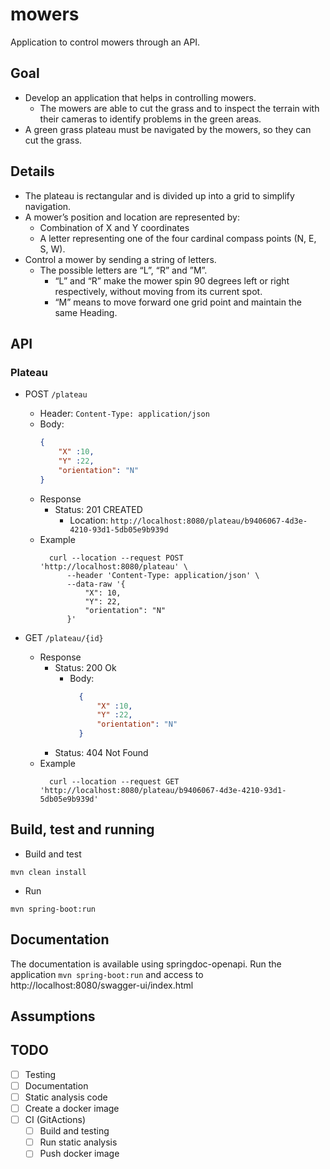 # mowers

Application to control mowers through an API.

## Goal

- Develop an application that helps in controlling mowers.
    - The mowers are able to cut the grass and to inspect the terrain with their cameras to identify problems in the
      green areas.
- A green grass plateau must be navigated by the mowers, so they can cut the grass.

## Details

- The plateau is rectangular and is divided up into a grid to simplify navigation.
- A mower’s position and location are represented by:
    - Combination of X and Y coordinates
    - A letter representing one of the four cardinal compass points (N, E, S, W).
- Control a mower by sending a string of letters.
    - The possible letters are “L”, “R” and ”M”.
        - “L” and “R” make the mower spin 90 degrees left or right respectively, without moving from its current spot.
        - “M” means to move forward one grid point and maintain the same Heading.

## API

### Plateau

- POST `/plateau`
    - Header: `Content-Type: application/json`
    - Body:
      ```json
      { 
          "X" :10,
          "Y" :22,
          "orientation": "N"
      }
       ```
    - Response
        - Status: 201 CREATED
            - Location: `http://localhost:8080/plateau/b9406067-4d3e-4210-93d1-5db05e9b939d`
    - Example
      ```
        curl --location --request POST 'http://localhost:8080/plateau' \
            --header 'Content-Type: application/json' \
            --data-raw '{
                "X": 10,
                "Y": 22,
                "orientation": "N"
            }'
      ```

- GET `/plateau/{id}`
    - Response
        - Status: 200 Ok
            - Body:
                ```json
                  { 
                      "X" :10,
                      "Y" :22,
                      "orientation": "N"
                  }
                ```
        - Status: 404 Not Found
    - Example
      ```
        curl --location --request GET 'http://localhost:8080/plateau/b9406067-4d3e-4210-93d1-5db05e9b939d'
      ```

## Build, test and running

- Build and test

```
mvn clean install
```

- Run

```
mvn spring-boot:run
```

## Documentation

The documentation is available using springdoc-openapi.
Run the application `mvn spring-boot:run` and access to http://localhost:8080/swagger-ui/index.html

## Assumptions

## TODO

- [ ] Testing
- [ ] Documentation
- [ ] Static analysis code
- [ ] Create a docker image
- [ ] CI (GitActions)
    - [ ] Build and testing
    - [ ] Run static analysis
    - [ ] Push docker image